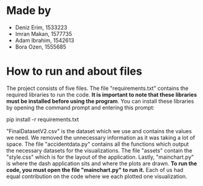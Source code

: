 # Made by # 
- Deniz Erim, 1533223
- Imran Makan, 1577735
- Adam Ibrahim, 1542613
- Bora Ozen, 1555685

# How to run and about files #

The project consists of five files. The file "requirements.txt" contains the required libraries to run the code. **It is important to note that these libraries must be installed before using the program**. You can install these libraries by opening the command prompt and entering this prompt:

pip install -r requirements.txt

"FinalDatasetV2.csv" is the dataset which we use and contains the values we need. We removed the unnecessary information as it was taking a lot of space. The file "accidentdata.py" contains all the functions which output the necessary datasets for the visualizations. The file "assets" contain the "style.css" which is for the layout of the application. Lastly, "mainchart.py" is where the dash application sits and where the plots are drawn. **To run the code, you must open the file "mainchart.py" to run it.** Each of us had equal contribution on the code where we each plotted one visualization.
